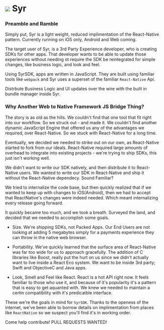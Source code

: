 # ![](https://user-images.githubusercontent.com/328000/29147428-d6619ef2-7d1b-11e7-9cbd-286b7ae5fe49.png) Syr
### Preamble and Ramble

Simply put, Syr is a light weight, reduced implimentation of the React-Native pattern. Currently running on iOS only, Android and Web coming.

The target user of Syr, is a 3rd Party Experience developer, who is creating SDKs for other apps. That developer wants to be able to update those experiences without needing ot require the SDK be reintegrated for simple changes, like business logic, and look and feel.

Using SyrSDK, apps are written in JavaScript. They are built using familiar tools like `webpack` and Syr uses a superset of the familiar `React-Native` Api.

Distrbute Business Logic and UI updates over the wire with the built in bundle manager inside Syr.


### Why Another Web to Native Framework JS Bridge Thing?

The story is as old as the hills. We couldn't find that one tool that fit right into our workflow. So we struck out - and made it. We couldn't find another dynamic JavaScript Engine that offered us any of the advantages we required, over React-Native. So we stuck with React-Native for a long time.

Eventually, we decided we needed to strike out on our own, as React-Native started to fork from our ideals. React-Native required large amounts of overhead to integrate into existing projects - we're trying to ship SDKs, this just isn't working well.

We didn't want to write our SDK natively, and then distribute it to React-Native users. We wanted to write our SDK in React-Native and ship it without the React-Native dependecy. Sound Familiar?

We tried to internalize the code base, but then quickly realized that if we wanted to keep up with changes to iOS(Android), then we had to accept that ReactNative's changes were indeed needed. Which meant internalizing every release going forward.

It quickly became too much, and we took a breath. Surveyed the land, and decided that we needed to accomplish some goals.

* Size. We're shipping SDKs, not Packed Apps. Our End Users are not looking at adding 5 megabytes simply for a payments experience they can throw in the native web browser.

* Portability. We've quickly learned that the surface area of React-Native was far too wide for us to approach gracefully. The addition of C libraries like Boost, really put the hurt on us since we didn't actually want to live inside a React Eco system. We want to be inside 3rd party; Swift and ObjectiveC and Java apps.

* Look, Smell and Feel like React. React is a hot API right now. It feels familiar to those who use it, and because of it's popularity it's a pattern that is easy to get aquanted with. We knew we needed to maintain a certin compatibility with it's predicatble interface.

These we're the goals in mind for `SyrSDK`. Thanks to the openess of the internet, we've been able to borrow details on implimentation from places like `ReactNative` so we suspect you'll find it's in working order.

Come help contribute! PULL REQUESTS WANTED!
